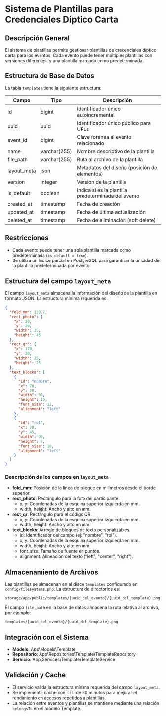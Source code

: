 # Sistema de Plantillas para Credenciales Díptico Carta

## Descripción General

El sistema de plantillas permite gestionar plantillas de credenciales díptico carta para los eventos. Cada evento puede tener múltiples plantillas con versiones diferentes, y una plantilla marcada como predeterminada.

## Estructura de Base de Datos

La tabla `templates` tiene la siguiente estructura:

| Campo       | Tipo          | Descripción                                       |
|-------------|---------------|---------------------------------------------------|
| id          | bigint        | Identificador único autoincremental               |
| uuid        | uuid          | Identificador único público para URLs             |
| event_id    | bigint        | Clave foránea al evento relacionado               |
| name        | varchar(255)  | Nombre descriptivo de la plantilla                |
| file_path   | varchar(255)  | Ruta al archivo de la plantilla                   |
| layout_meta | json          | Metadatos del diseño (posición de elementos)      |
| version     | integer       | Versión de la plantilla                           |
| is_default  | boolean       | Indica si es la plantilla predeterminada del evento |
| created_at  | timestamp     | Fecha de creación                                 |
| updated_at  | timestamp     | Fecha de última actualización                     |
| deleted_at  | timestamp     | Fecha de eliminación (soft delete)                |

## Restricciones

- Cada evento puede tener una sola plantilla marcada como predeterminada (`is_default = true`).
- Se utiliza un índice parcial en PostgreSQL para garantizar la unicidad de la plantilla predeterminada por evento.

## Estructura del campo `layout_meta`

El campo `layout_meta` almacena la información del diseño de la plantilla en formato JSON. La estructura mínima requerida es:

```json
{
  "fold_mm": 139.7,
  "rect_photo": {
    "x": 20,
    "y": 20,
    "width": 35,
    "height": 45
  },
  "rect_qr": {
    "x": 170,
    "y": 20,
    "width": 25,
    "height": 25
  },
  "text_blocks": [
    {
      "id": "nombre",
      "x": 70,
      "y": 30,
      "width": 90,
      "height": 10,
      "font_size": 12,
      "alignment": "left"
    },
    {
      "id": "rol",
      "x": 70,
      "y": 45,
      "width": 90,
      "height": 8,
      "font_size": 10,
      "alignment": "left"
    }
  ]
}
```

### Descripción de los campos en `layout_meta`

- **fold_mm**: Posición de la línea de pliegue en milímetros desde el borde superior.
- **rect_photo**: Rectángulo para la foto del participante.
  - x, y: Coordenadas de la esquina superior izquierda en mm.
  - width, height: Ancho y alto en mm.
- **rect_qr**: Rectángulo para el código QR.
  - x, y: Coordenadas de la esquina superior izquierda en mm.
  - width, height: Ancho y alto en mm.
- **text_blocks**: Arreglo de bloques de texto personalizables.
  - id: Identificador del campo (ej: "nombre", "rol").
  - x, y: Coordenadas de la esquina superior izquierda en mm.
  - width, height: Ancho y alto en mm.
  - font_size: Tamaño de fuente en puntos.
  - alignment: Alineación del texto ("left", "center", "right").

## Almacenamiento de Archivos

Las plantillas se almacenan en el disco `templates` configurado en `config/filesystems.php`. La estructura de directorios es:

```
storage/app/public/templates/{uuid_del_evento}/{uuid_del_template}.png
```

El campo `file_path` en la base de datos almacena la ruta relativa al archivo, por ejemplo:
```
templates/{uuid_del_evento}/{uuid_del_template}.png
```

## Integración con el Sistema

- **Modelo**: App\Models\Template
- **Repositorio**: App\Repositories\Template\TemplateRepository
- **Servicio**: App\Services\Template\TemplateService

## Validación y Cache

- El servicio valida la estructura mínima requerida del campo `layout_meta`.
- Se implementa cache con TTL de 60 minutos para mejorar el rendimiento en accesos repetidos a plantillas.
- La relación entre eventos y plantillas se mantiene mediante una relación `belongsTo` en el modelo Template.
